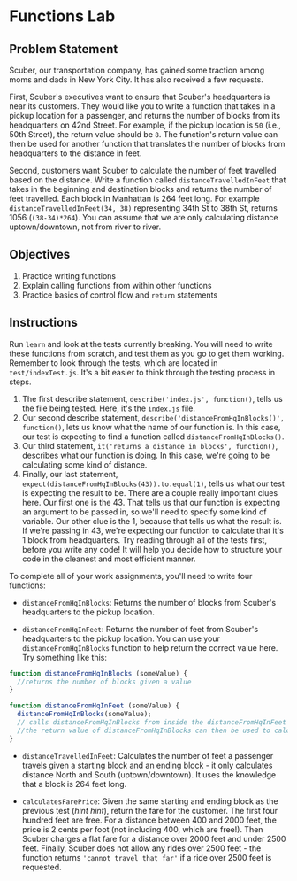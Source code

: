 # Functions Lab

## Problem Statement

Scuber, our transportation company, has gained some traction among moms and dads in New York City. It has
also received a few requests.

First, Scuber's executives want to ensure that Scuber's headquarters is near
its customers. They would like you to write a function that takes in a pickup location
for a passenger, and returns the number of blocks from its headquarters on
42nd Street. For example, if the pickup location is `50` (i.e., 50th Street), 
the return value should be `8`. The function's return value can then be used for 
another function that translates the number of blocks from headquarters to the 
distance in feet.

Second, customers want Scuber to calculate the number of feet travelled based on
the distance. Write a function called `distanceTravelledInFeet` that takes in the
beginning and destination blocks and returns the number of feet travelled. Each
block in Manhattan is 264 feet long. For example `distanceTravelledInFeet(34, 38)`
representing 34th St to 38th St, returns 1056 (`(38-34)*264`). You can assume
that we are only calculating distance uptown/downtown, not from river to river.

## Objectives

1. Practice writing functions
2. Explain calling functions from within other functions
2. Practice basics of control flow and `return` statements

## Instructions

Run `learn` and look at the tests currently breaking. You will need to write
these functions from scratch, and test them as you go to get them working.
Remember to look through the tests, which are located in `test/indexTest.js`.
It's a bit easier to think through the testing process in steps. 
1. The first describe statement, `describe('index.js', function()`, tells us the
file being tested. Here, it's the `index.js` file.
2. Our second describe statement, `describe('distanceFromHqInBlocks()',
function()`, lets us know what the name of our function is. In this case, our
test is expecting to find a function called `distanceFromHqInBlocks()`.
3. Our third statement, `it('returns a distance in blocks', function()`, describes
what our function is doing. In this case, we're going to be calculating some
kind of distance. 
4. Finally, our last statement, `expect(distanceFromHqInBlocks(43)).to.equal(1)`,
tells us what our test is expecting the result to be. There are a couple really
important clues here. Our first one is the 43. That tells us that our function
is expecting an argument to be passed in, so we'll need to specify some kind of
variable. Our other clue is the 1, because that tells us what the result is. If
we're passing in 43, we're expecting our function to calculate that it's 1 block
from headquarters. 
Try reading through all of the tests first, before you write any code! It will
help you decide how to structure your code in the cleanest and most efficient
manner. 

To complete all of your work assignments, you'll need to write four functions:

* `distanceFromHqInBlocks`: Returns the number of blocks from Scuber's
headquarters to the pickup location.

* `distanceFromHqInFeet`: Returns the number of feet from Scuber's
headquarters to the pickup location. You can use your
`distanceFromHqInBlocks` function to help return the correct value here. Try something like this:

```js
function distanceFromHqInBlocks (someValue) {
  //returns the number of blocks given a value
}

function distanceFromHqInFeet (someValue) {
  distanceFromHqInBlocks(someValue);
  // calls distanceFromHqInBlocks from inside the distanceFromHqInFeet function, passing the argument from distanceFromHqInFeet into distanceFromHqInBlocks
  //the return value of distanceFromHqInBlocks can then be used to calculate feet
}
```

* `distanceTravelledInFeet`: Calculates the number of feet a passenger travels
given a starting block and an ending block - it only calculates distance North
and South (uptown/downtown). It uses the knowledge that a block is 264 feet
long.

* `calculatesFarePrice`: Given the same starting and ending block as the
previous test (_hint hint_), return the fare for the customer. The first four
hundred feet are free. For a distance between 400 and 2000 feet, the price is 2
cents per foot (not including 400, which are free!). Then Scuber charges a
flat fare for a distance over 2000 feet and under 2500 feet. Finally, Scuber
does not allow any rides over 2500 feet - the function returns `'cannot travel
that far'` if a ride over 2500 feet is requested.
